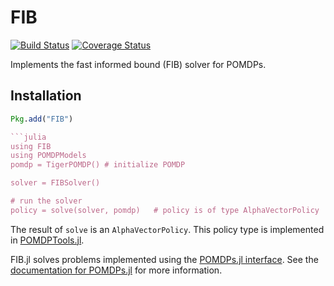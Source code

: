 # FIB

[![Build Status](https://travis-ci.org/JuliaPOMDP/FIB.jl.svg?branch=master)](https://travis-ci.org/JuliaPOMDP/FIB.jl)
[![Coverage Status](https://coveralls.io/repos/JuliaPOMDP/FIB.jl/badge.svg?branch=master&service=github)](https://coveralls.io/github/JuliaPOMDP/FIB.jl?branch=master)

Implements the fast informed bound (FIB) solver for POMDPs.

## Installation

```julia
Pkg.add("FIB")

```julia
using FIB
using POMDPModels
pomdp = TigerPOMDP() # initialize POMDP

solver = FIBSolver()

# run the solver
policy = solve(solver, pomdp)   # policy is of type AlphaVectorPolicy
```
The result of `solve` is an `AlphaVectorPolicy`. This policy type is implemented in [POMDPTools.jl](https://juliapomdp.github.io/POMDPs.jl/stable/POMDPTools/policies/#Alpha-Vector-Policy).

FIB.jl solves problems implemented using the [POMDPs.jl interface](https://github.com/JuliaPOMDP/POMDPs.jl). See the [documentation for POMDPs.jl](http://juliapomdp.github.io/POMDPs.jl/latest/) for more information.
